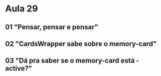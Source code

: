 # Aula 29

## 01 "Pensar, pensar e pensar"

## 02 "CardsWrapper sabe sobre o memory-card"

## 03 "Dá pra saber se o memory-card está -active?"